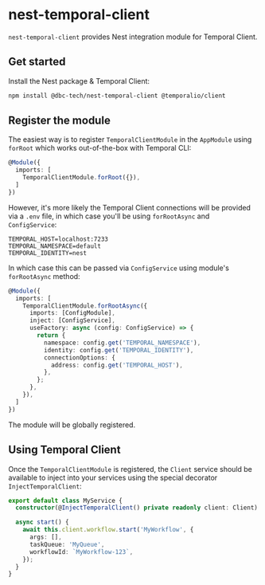 # nest-temporal-client

`nest-temporal-client` provides Nest integration module for Temporal Client.

## Get started

Install the Nest package & Temporal Client:

```bash
npm install @dbc-tech/nest-temporal-client @temporalio/client
```

## Register the module

The easiest way is to register `TemporalClientModule` in the `AppModule` using `forRoot` which works out-of-the-box with Temporal CLI:

```typescript
@Module({
  imports: [
    TemporalClientModule.forRoot({}),
  ]
})
```

However, it's more likely the Temporal Client connections will be provided via a `.env` file, in which case you'll be using `forRootAsync` and `ConfigService`:

```
TEMPORAL_HOST=localhost:7233
TEMPORAL_NAMESPACE=default
TEMPORAL_IDENTITY=nest
```

In which case this can be passed via `ConfigService` using module's `forRootAsync` method:

```typescript
@Module({
  imports: [
    TemporalClientModule.forRootAsync({
      imports: [ConfigModule],
      inject: [ConfigService],
      useFactory: async (config: ConfigService) => {
        return {
          namespace: config.get('TEMPORAL_NAMESPACE'),
          identity: config.get('TEMPORAL_IDENTITY'),
          connectionOptions: {
            address: config.get('TEMPORAL_HOST'),
          },
        };
      },
    }),
  ]
})
```

The module will be globally registered.

## Using Temporal Client

Once the `TemporalClientModule` is registered, the `Client` service should be available to inject into your services using the special decorator `InjectTemporalClient`:

```typescript
export default class MyService {
  constructor(@InjectTemporalClient() private readonly client: Client) {}

  async start() {
    await this.client.workflow.start('MyWorkflow', {
      args: [],
      taskQueue: 'MyQueue',
      workflowId: `MyWorkflow-123`,
    });
  }
}
```
